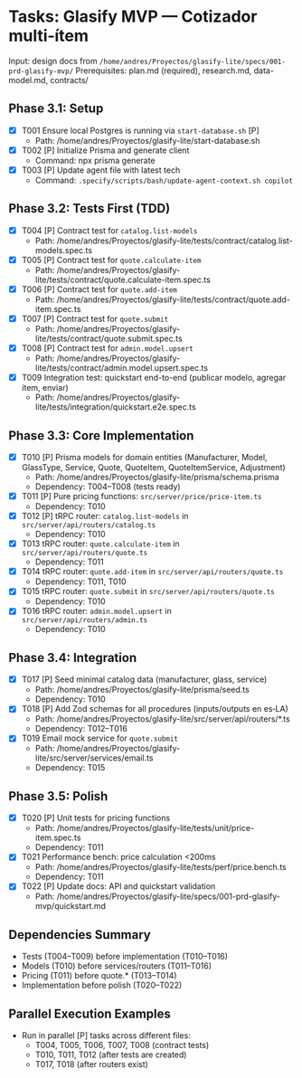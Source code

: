# Tasks: Glasify MVP — Cotizador multi‑ítem

Input: design docs from `/home/andres/Proyectos/glasify-lite/specs/001-prd-glasify-mvp/`
Prerequisites: plan.md (required), research.md, data-model.md, contracts/

## Phase 3.1: Setup
- [X] T001 Ensure local Postgres is running via `start-database.sh` [P]
  - Path: /home/andres/Proyectos/glasify-lite/start-database.sh
- [X] T002 [P] Initialize Prisma and generate client
  - Command: npx prisma generate
- [X] T003 [P] Update agent file with latest tech
  - Command: `.specify/scripts/bash/update-agent-context.sh copilot`

## Phase 3.2: Tests First (TDD)
- [X] T004 [P] Contract test for `catalog.list-models`
  - Path: /home/andres/Proyectos/glasify-lite/tests/contract/catalog.list-models.spec.ts
- [X] T005 [P] Contract test for `quote.calculate-item`
  - Path: /home/andres/Proyectos/glasify-lite/tests/contract/quote.calculate-item.spec.ts
- [X] T006 [P] Contract test for `quote.add-item`
  - Path: /home/andres/Proyectos/glasify-lite/tests/contract/quote.add-item.spec.ts
- [X] T007 [P] Contract test for `quote.submit`
  - Path: /home/andres/Proyectos/glasify-lite/tests/contract/quote.submit.spec.ts
- [X] T008 [P] Contract test for `admin.model.upsert`
  - Path: /home/andres/Proyectos/glasify-lite/tests/contract/admin.model.upsert.spec.ts
- [X] T009 Integration test: quickstart end-to-end (publicar modelo, agregar ítem, enviar)
  - Path: /home/andres/Proyectos/glasify-lite/tests/integration/quickstart.e2e.spec.ts

## Phase 3.3: Core Implementation
- [X] T010 [P] Prisma models for domain entities (Manufacturer, Model, GlassType, Service, Quote, QuoteItem, QuoteItemService, Adjustment)
  - Path: /home/andres/Proyectos/glasify-lite/prisma/schema.prisma
  - Dependency: T004–T008 (tests ready)
- [X] T011 [P] Pure pricing functions: `src/server/price/price-item.ts`
  - Dependency: T010
- [X] T012 [P] tRPC router: `catalog.list-models` in `src/server/api/routers/catalog.ts`
  - Dependency: T010
- [X] T013 tRPC router: `quote.calculate-item` in `src/server/api/routers/quote.ts`
  - Dependency: T011
- [X] T014 tRPC router: `quote.add-item` in `src/server/api/routers/quote.ts`
  - Dependency: T011, T010
- [X] T015 tRPC router: `quote.submit` in `src/server/api/routers/quote.ts`
  - Dependency: T010
- [X] T016 tRPC router: `admin.model.upsert` in `src/server/api/routers/admin.ts`
  - Dependency: T010

## Phase 3.4: Integration
- [X] T017 [P] Seed minimal catalog data (manufacturer, glass, service)
  - Path: /home/andres/Proyectos/glasify-lite/prisma/seed.ts
  - Dependency: T010
- [X] T018 [P] Add Zod schemas for all procedures (inputs/outputs en es‑LA)
  - Path: /home/andres/Proyectos/glasify-lite/src/server/api/routers/*.ts
  - Dependency: T012–T016
- [X] T019 Email mock service for `quote.submit`
  - Path: /home/andres/Proyectos/glasify-lite/src/server/services/email.ts
  - Dependency: T015

## Phase 3.5: Polish
- [X] T020 [P] Unit tests for pricing functions
  - Path: /home/andres/Proyectos/glasify-lite/tests/unit/price-item.spec.ts
  - Dependency: T011
- [X] T021 Performance bench: price calculation <200ms
  - Path: /home/andres/Proyectos/glasify-lite/tests/perf/price.bench.ts
  - Dependency: T011
- [x] T022 [P] Update docs: API and quickstart validation
  - Path: /home/andres/Proyectos/glasify-lite/specs/001-prd-glasify-mvp/quickstart.md

## Dependencies Summary
- Tests (T004–T009) before implementation (T010–T016)
- Models (T010) before services/routers (T011–T016)
- Pricing (T011) before quote.* (T013–T014)
- Implementation before polish (T020–T022)

## Parallel Execution Examples
- Run in parallel [P] tasks across different files:
  - T004, T005, T006, T007, T008 (contract tests)
  - T010, T011, T012 (after tests are created)
  - T017, T018 (after routers exist)

